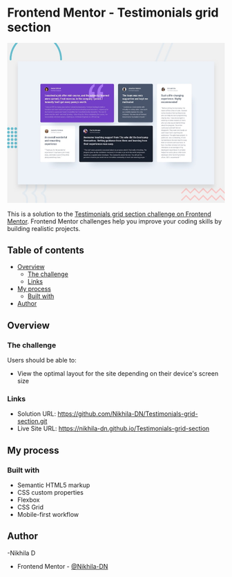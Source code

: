 # Frontend Mentor - Testimonials grid section

![Design preview for the Testimonials grid section coding challenge](./design/desktop-preview.jpg)

This is a solution to the [Testimonials grid section challenge on Frontend Mentor](https://www.frontendmentor.io/challenges/testimonials-grid-section-Nnw6J7Un7). Frontend Mentor challenges help you improve your coding skills by building realistic projects. 

## Table of contents

- [Overview](#overview)
  - [The challenge](#the-challenge)
  - [Links](#links)
- [My process](#my-process)
  - [Built with](#built-with)
- [Author](#author)


## Overview

### The challenge

Users should be able to:

- View the optimal layout for the site depending on their device's screen size


### Links

- Solution URL: https://github.com/Nikhila-DN/Testimonials-grid-section.git
- Live Site URL: https://nikhila-dn.github.io/Testimonials-grid-section

## My process

### Built with

- Semantic HTML5 markup
- CSS custom properties
- Flexbox
- CSS Grid
- Mobile-first workflow


## Author

-Nikhila D
- Frontend Mentor - [@Nikhila-DN]([https://www.frontendmentor.io/profile/Nikhila-DN])
